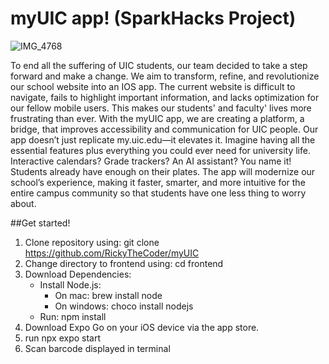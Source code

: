 # myUIC app! (SparkHacks Project)

![IMG_4768](https://github.com/user-attachments/assets/09d73044-6b4c-4963-a4ea-0023cef6083d)


  To end all the suffering of UIC students, our team decided to take a step forward and make a change. We aim to transform, refine, and revolutionize our school website into an IOS app. The current website is difficult to navigate, fails to highlight important information, and lacks optimization for our fellow mobile users. This makes our students' and faculty' lives more frustrating than ever. With the myUIC app, we are creating a platform, a bridge, that improves accessibility and communication for UIC people. Our app doesn’t just replicate my.uic.edu—it elevates it. Imagine having all the essential features plus everything you could ever need for university life. Interactive calendars? Grade trackers? An AI assistant? You name it! Students already have enough on their plates. The app will modernize our school’s experience, making it faster, smarter, and more intuitive for the entire campus community so that students have one less thing to worry about.

##Get started!
1. Clone repository using: git clone https://github.com/RickyTheCoder/myUIC
2. Change directory to frontend using: cd frontend
3. Download Dependencies:
    - Install Node.js:
      - On mac: brew install node
      - On windows: choco install nodejs
    - Run: npm install
4. Download Expo Go on your iOS device via the app store.
5. run npx expo start
6. Scan barcode displayed in terminal
